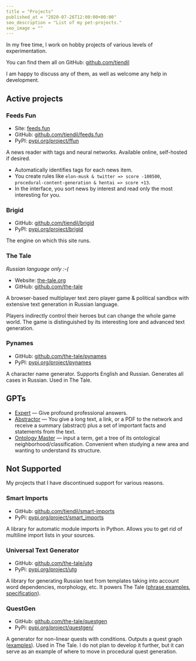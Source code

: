 ```yaml
---
title = "Projects"
published_at = "2020-07-26T12:00:00+00:00"
seo_description = "List of my pet-projects."
seo_image = ""
---
```


In my free time, I work on hobby projects of various levels of experimentation.

You can find them all on GitHub: [github.com/tiendil](https://github.com/tiendil)

I am happy to discuss any of them, as well as welcome any help in development.

## Active projects

### Feeds Fun

- Site: [feeds.fun](https://feeds.fun/)
- GitHub: [github.com/tiendil/feeds.fun](https://github.com/tiendil/feeds.fun)
- PyPI: [pypi.org/project/ffun](https://pypi.org/project/ffun/)
<!-- TODO: uncomment -->
<!-- - [Description](https://tiendil.org/feeds-fun-news-reader-with-tags-and-chatgpt/) -->
<!-- - More in posts tagged [feeds.fun](/en/tags/feeds-fun) -->

A news reader with tags and neural networks. Available online, self-hosted if desired.

- Automatically identifies tags for each news item.
- You create rules like `elon-musk & twitter => score -100500`, `procedural-content-generation & hentai => score +13`.
- In the interface, you sort news by interest and read only the most interesting for you.

### Brigid

- GitHub: [github.com/tiendil/brigid](https://github.com/tiendil/brigid)
- PyPI: [pypi.org/project/brigid](https://pypi.org/project/brigid/)

The engine on which this site runs.

### The Tale

_Russian language only :-(_

- Website: [the-tale.org](https://the-tale.org/)
- GitHub: [github.com/the-tale](https://github.com/the-tale)
<!-- TODO: uncomment? -->
<!-- - [Concept document](/en/the-tale-concept-document) -->
<!-- - Read more in posts tagged [the-tale.org](/en/tags/the-tale) -->

A browser-based multiplayer text zero player game & political sandbox with extensive text generation in Russian language.

Players indirectly control their heroes but can change the whole game world. The game is distinguished by its interesting lore and advanced text generation.

### Pynames

- GitHub: [github.com/the-tale/pynames](https://github.com/the-tale/pynames)
- PyPI: [pypi.org/project/pynames](https://pypi.org/project/pynames/)

A character name generator. Supports English and Russian. Generates all cases in Russian. Used in The Tale.

## GPTs

- [Expert](https://chatgpt.com/g/g-c7aWJe3CN-expert) — Give profound professional answers.
- [Abstractor](https://chatgpt.com/g/g-sN3k8IPLq-abstractor) — You give a long text, a link, or a PDF to the network and receive a summary (abstract) plus a set of important facts and statements from the text.
- [Ontology Master](https://chatgpt.com/g/g-T1xz0gAMI-ontology-master) — input a term, get a tree of its ontological neighborhood/classification. Convenient when studying a new area and wanting to understand its structure.

## Not Supported

My projects that I have discontinued support for various reasons.

### Smart Imports

- GitHub: [github.com/tiendil/smart-imports](https://github.com/tiendil/smart-imports)
- PyPi: [pypi.org/project/smart_imports](https://pypi.org/project/smart_imports)

A library for automatic module imports in Python. Allows you to get rid of multiline import lists in your sources.

### Universal Text Generator

- GitHub: [github.com/the-tale/utg](https://github.com/the-tale/utg)
- PyPi: [pypi.org/project/utg](https://pypi.org/project/utg)

A library for generating Russian text from templates taking into account word dependencies, morphology, etc. It powers The Tale ([phrase examples](https://the-tale.org/linguistics/templates/), [specification](https://the-tale.org/linguistics/templates/specification)).

### QuestGen

- GitHub: [github.com/the-tale/questgen](https://github.com/the-tale/questgen)
- PyPi: [pypi.org/project/questgen/](https://pypi.org/project/questgen/)
<!-- TODO: uncomment? -->
<!-- - [More details](/en/automatic-quests-generator) -->

A generator for non-linear quests with conditions. Outputs a quest graph ([examples](https://github.com/the-tale/questgen/tree/master/svgs)). Used in The Tale. I do not plan to develop it further, but it can serve as an example of where to move in procedural quest generation.
